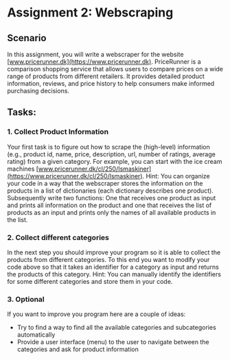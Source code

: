 # Assignment 2: Webscraping

## Scenario
In this assignment, you will write a webscraper for the website [www.pricerunner.dk](https://www.pricerunner.dk). PriceRunner is a comparison shopping service that allows users to compare prices on a wide range of products from different retailers. It provides detailed product information, reviews, and price history to help consumers make informed purchasing decisions. 

## Tasks:

### 1. Collect Product Information
Your first task is to figure out how to scrape the (high-level) information (e.g., product id, name, price, description, url, number of ratings, average rating) from a given category. For example, you can start with the ice cream machines [www.pricerunner.dk/cl/250/Ismaskiner](https://www.pricerunner.dk/cl/250/Ismaskiner). Hint: You can organize your code in a way that the webscraper stores the information on the products in a list of dictionaries (each dictionary describes one product). Subsequently write two functions: One that receives one product as input and prints all information on the product and one that receives the list of products as an input and prints only the names of all available products in the list.

### 2. Collect different categories
In the next step you should improve your program so it is able to collect the products from different categories. To this end you want to modify your code above so that it takes an identifier for a category as input and returns the products of this category.
Hint: You can manually identify the identifiers for some different categories and store them in your code.

### 3. Optional
If you want to improve you program here are a couple of ideas:
- Try to find a way to find all the available categories and subcategories automatically
- Provide a user interface (menu) to the user to navigate between the categories and ask for product information